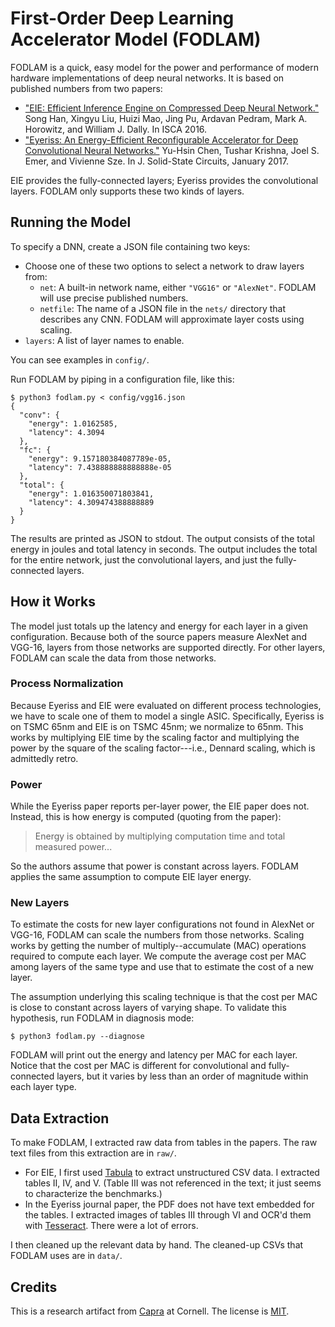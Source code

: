 First-Order Deep Learning Accelerator Model (FODLAM)
====================================================

FODLAM is a quick, easy model for the power and performance of modern hardware implementations of deep neural networks. It is based on published numbers from two papers:

* ["EIE: Efficient Inference Engine on Compressed Deep Neural Network."](https://arxiv.org/pdf/1602.01528.pdf)
  Song Han, Xingyu Liu, Huizi Mao, Jing Pu, Ardavan Pedram, Mark A. Horowitz, and William J. Dally.
  In ISCA 2016.
* ["Eyeriss: An Energy-Efficient Reconfigurable Accelerator for Deep Convolutional Neural Networks."](http://www.rle.mit.edu/eems/wp-content/uploads/2016/04/eyeriss_isca_2016.pdf)
  Yu-Hsin Chen, Tushar Krishna, Joel S. Emer, and Vivienne Sze.
  In J. Solid-State Circuits, January 2017.

EIE provides the fully-connected layers; Eyeriss provides the convolutional layers. FODLAM only supports these two kinds of layers.


Running the Model
-----------------

To specify a DNN, create a JSON file containing two keys:

* Choose one of these two options to select a network to draw layers from:
    * `net`: A built-in network name, either `"VGG16"` or `"AlexNet"`. FODLAM will use precise published numbers.
    * `netfile`: The name of a JSON file in the `nets/` directory that describes any CNN. FODLAM will approximate layer costs using scaling.
* `layers`: A list of layer names to enable.

You can see examples in `config/`.

Run FODLAM by piping in a configuration file, like this:

    $ python3 fodlam.py < config/vgg16.json
    {
      "conv": {
        "energy": 1.0162585,
        "latency": 4.3094
      },
      "fc": {
        "energy": 9.157180384087789e-05,
        "latency": 7.438888888888888e-05
      },
      "total": {
        "energy": 1.016350071803841,
        "latency": 4.309474388888889
      }
    }

The results are printed as JSON to stdout. The output consists of the total energy in joules and total latency in seconds. The output includes the total for the entire network, just the convolutional layers, and just the fully-connected layers.


How it Works
------------

The model just totals up the latency and energy for each layer in a given configuration. Because both of the source papers measure AlexNet and VGG-16, layers from those networks are supported directly. For other layers, FODLAM can scale the data from those networks.

### Process Normalization

Because Eyeriss and EIE were evaluated on different process technologies, we have to scale one of them to model a single ASIC. Specifically, Eyeriss is on TSMC 65nm and EIE is on TSMC 45nm; we normalize to 65nm. This works by multiplying EIE time by the scaling factor and multiplying the power by the square of the scaling factor---i.e., Dennard scaling, which is admittedly retro.

### Power

While the Eyeriss paper reports per-layer power, the EIE paper does not. Instead, this is how energy is computed (quoting from the paper):

> Energy is obtained by multiplying computation time and total measured power...

So the authors assume that power is constant across layers. FODLAM applies the same assumption to compute EIE layer energy.

### New Layers

To estimate the costs for new layer configurations not found in AlexNet or VGG-16, FODLAM can scale the numbers from those networks. Scaling works by getting the number of multiply--accumulate (MAC) operations required to compute each layer. We compute the average cost per MAC among layers of the same type and use that to estimate the cost of a new layer.

The assumption underlying this scaling technique is that the cost per MAC is close to constant across layers of varying shape. To validate this hypothesis, run FODLAM in diagnosis mode:

    $ python3 fodlam.py --diagnose

FODLAM will print out the energy and latency per MAC for each layer. Notice that the cost per MAC is different for convolutional and fully-connected layers, but it varies by less than an order of magnitude within each layer type.


Data Extraction
---------------

To make FODLAM, I extracted raw data from tables in the papers. The raw text files from this extraction are in `raw/`.

* For EIE, I first used [Tabula][] to extract unstructured CSV data. I extracted tables II, IV, and V. (Table III was not referenced in the text; it just seems to characterize the benchmarks.)
* In the Eyeriss journal paper, the PDF does not have text embedded for the tables. I extracted images of tables III through VI and OCR'd them with [Tesseract][]. There were a lot of errors.

I then cleaned up the relevant data by hand. The cleaned-up CSVs that FODLAM uses are in `data/`.

[tabula]: http://tabula.technology
[tesseract]: https://github.com/tesseract-ocr/tesseract


Credits
-------

This is a research artifact from [Capra][] at Cornell. The license is [MIT][].

[capra]: https://capra.cs.cornell.edu
[mit]: https://opensource.org/licenses/MIT
